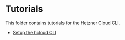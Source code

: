 # Tutorials

This folder contains tutorials for the Hetzner Cloud CLI.

- [Setup the hcloud CLI](setup-hcloud-cli.md)
